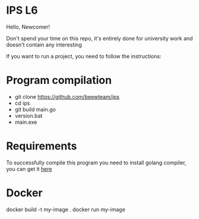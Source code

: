 # IPS L6
Hello, Newcomer!

Don't spend your time on this repo, it's entirely done for university work and doesn't contain any interesting 

If you want to run a project, you need to follow the instructions:

# Program compilation
* git clone https://github.com/beewteam/ips
* cd ips
* git build main.go
* version.bat
* main.exe

# Requirements
To successfully compile this program you need to install golang compiler, you can get it [here](https://golang.org/doc/install)

# Docker
docker build -t my-image .
docker run <some options> my-image <some options>
